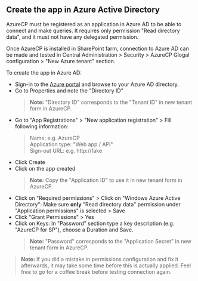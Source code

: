## Create the app in Azure Active Directory

AzureCP must be registered as an application in Azure AD to be able to connect and make queries. It requires only permission "Read directory data", and it must not have any delegated permission.

Once AzureCP is installed in SharePoint farm, connection to Azure AD can be made and tested in Central Administration > Security > AzureCP Glogal configuration > "New Azure tenant" section.

To create the app in Azure AD:

- Sign-in to the [Azure portal](https://portal.azure.com/) and browse to your Azure AD directory.
- Go to Properties and note the "Directory ID"
    > **Note:** "Directory ID" corresponds to the "Tenant ID" in new tenant form in AzureCP.
- Go to "App Registrations" > "New application registration" > Fill following information:
    > Name: e.g. AzureCP<br>
    > Application type: "Web app / API"<br>
    > Sign-out URL: e.g. http://fake
- Click Create
- Click on the app created
    > **Note:** Copy the "Application ID" to use it in new tenant form in AzureCP.
- Click on "Required permissions" > Click on "Windows Azure Active Directory": Make sure **only** "Read directory data" permission under "Application permissions" is selected > Save
- Click "Grant Permissions" > Yes
- Click on Keys: In "Password" section type a key description (e.g. "AzureCP for SP"), choose a Duration and Save.
    > **Note:** "Password" corresponds to the "Application Secret" in new tenant form in AzureCP.

> **Note:** If you did a mistake in permissions configuration and fix it afterwards, it may take some time before this is actually applied. Feel free to go for a coffee break before testing connection again.
